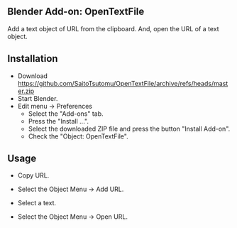 ## Blender Add-on: OpenTextFile

Add a text object of URL from the clipboard.
And, open the URL of a text object.

## Installation

- Download https://github.com/SaitoTsutomu/OpenTextFile/archive/refs/heads/master.zip
- Start Blender.
- Edit menu -> Preferences
  - Select the "Add-ons" tab.
  - Press the "Install ...".
  - Select the downloaded ZIP file and press the button "Install Add-on".
  - Check the "Object: OpenTextFile".

## Usage

- Copy URL.
- Select the Object Menu -> Add URL.

- Select a text.
- Select the Object Menu -> Open URL.
